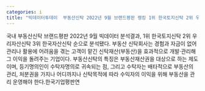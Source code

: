```yaml
---
categories: i
title: "빅데이터투데이  부동산신탁 2022년 9월 브랜드평판 랭킹 1위 한국토지신탁 2위 우리자산신탁 3위 한국자산신탁"
---
```

국내 부동산신탁 브랜드평판 2022년 9월 빅데이터 분석결과, 1위 한국토지신탁 2위 우리자산신탁 3위 한국자산신탁 순으로 분석됐다. ​부동산 신탁회사는 경험과 자금이 없어 관리나 활용에 어려움을 겪는 고객이 맡긴 신탁재산(부동산)을 효과적으로 개발·관리해 그 이익을 돌려주는 기업이다. 부동산신탁의 특징은 부동산재산권을 대상으로 하는 제도이며, 등기명의인이 수탁자명의로 귀속되는 점, 그리고 수탁자는 배타적으로 부동산의 관리, 처분권을 가지나 어디까지나 신탁목적에 따라 수익자의 이익을 위해 부동산을 관리 운영해야 한다.​한국기업평판연